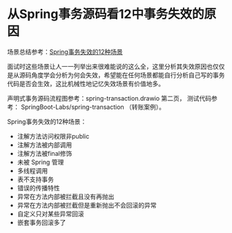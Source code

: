 # 从Spring事务源码看12中事务失效的原因

场景总结参考：[Spring事务失效的12种场景](https://cloud.tencent.com/developer/article/2450738)

面试时这些场景让人一一列举出来很难能说的这么全，这里分析其失效原因也仅仅是从源码角度学会分析为何会失效，希望能在任何场景都能自行分析自己写的事务代码是否会生效，这比机械性地记忆失效场景有价值地多。

声明式事务源码流程图参考：spring-transaction.drawio 第二页，
测试代码参考： SpringBoot-Labs/spring-transaction （转账案例）。

Spring事务失效的12种场景：

+ 注解方法访问权限非public 
+ 注解方法被内部调用
+ 注解方法被final修饰
+ 未被 Spring 管理
+ 多线程调用
+ 表不支持事务
+ 错误的传播特性
+ 异常在方法内部被拦截且没有再抛出
+ 异常在方法内部被拦截但是重新抛出不会回滚的异常
+ 自定义只对某些异常回滚
+ 嵌套事务回滚多了





